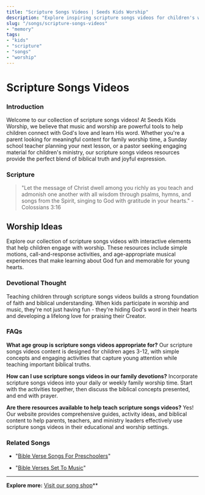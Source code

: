 ```yaml
---
title: "Scripture Songs Videos | Seeds Kids Worship"
description: "Explore inspiring scripture songs videos for children's worship and faith development. Biblical music resources for families and ministry."
slug: "/songs/scripture-songs-videos"
- "memory"
tags:
- "kids"
- "scripture"
- "songs"
- "worship"
---
```


# Scripture Songs Videos

### Introduction

Welcome to our collection of scripture songs videos! At Seeds Kids Worship, we believe that music and worship are powerful tools to help children connect with God's love and learn His word. Whether you're a parent looking for meaningful content for family worship time, a Sunday school teacher planning your next lesson, or a pastor seeking engaging material for children's ministry, our scripture songs videos resources provide the perfect blend of biblical truth and joyful expression.

### Scripture

> "Let the message of Christ dwell among you richly as you teach and admonish one another with all wisdom through psalms, hymns, and songs from the Spirit, singing to God with gratitude in your hearts." - Colossians 3:16

## Worship Ideas

Explore our collection of scripture songs videos with interactive elements that help children engage with worship. These resources include simple motions, call-and-response activities, and age-appropriate musical experiences that make learning about God fun and memorable for young hearts.

### Devotional Thought

Teaching children through scripture songs videos builds a strong foundation of faith and biblical understanding. When kids participate in worship and music, they're not just having fun - they're hiding God's word in their hearts and developing a lifelong love for praising their Creator.

### FAQs

**What age group is scripture songs videos appropriate for?**
Our scripture songs videos content is designed for children ages 3-12, with simple concepts and engaging activities that capture young attention while teaching important biblical truths.

**How can I use scripture songs videos in our family devotions?**
Incorporate scripture songs videos into your daily or weekly family worship time. Start with the activities together, then discuss the biblical concepts presented, and end with prayer.

**Are there resources available to help teach scripture songs videos?**
Yes! Our website provides comprehensive guides, activity ideas, and biblical content to help parents, teachers, and ministry leaders effectively use scripture songs videos in their educational and worship settings.

### Related Songs

- "[Bible Verse Songs For Preschoolers](/songs/bible-verse-songs-for-preschoolers/)"

- "[Bible Verses Set To Music](/songs/bible-verses-set-to-music/)"

---

**Explore more:** [Visit our song shop](https://seedskidsworship.com/shop)**

<!-- Schema Markup -->
<script type="application/ld+json">
{
  "@context": "https://schema.org",
  "@type": "MusicRecording",
  "name": "Scripture Songs Videos",
  "byArtist": {
    "@type": "MusicGroup",
    "name": "Seeds Kids Worship"
  },
  "isFamilyFriendly": true,
  "url": "https://seedskidsworship.com/songs/scripture-songs-videos/"
}
</script>